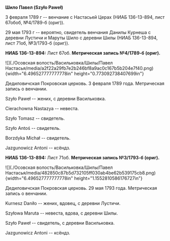 **Шило Павел (Szyło Paweł)**

3 февраля 1789 г -- венчание с Настасьей Церах (НИАБ 136-13-894, лист
67обоб, №4/1789-б (ориг)).

29 мая 1793 г -- вероятно, свидетель венчания Данилы Курнеша с деревни
Лустичи и Маруты Шило с деревни Шилы (НИАБ 136-13-894, лист 71об,
№3/1793-б (ориг)).

**НИАБ 136-13-894:** Лист 67об. **Метрическая запись №4/1789-б (ориг).**

![](./Осовская волость/Васильковка/Шилы/Павел Настасья/media/a2f22a29fb7e2b246bf8a9ac0c167b5b204e7f40.png){width="6.496527777777778in"
height="0.773092738407699in"}

Дедиловичская Покровская церковь. 3 февраля 1789 года. Метрическая
запись о венчании.

Szyło Paweł -- жених, с деревни Васильковка.

Cierachowna Nastazya -- невеста.

Szyło Tomasz -- свидетель.

Szyło Antoś -- свидетель.

Borzdyka Michał -- свидетель.

Jazgunowicz Antoni -- ксёндз.

**НИАБ 136-13-894:** Лист 71об. **Метрическая запись №3/1793-б (ориг).**

![](./Осовская волость/Васильковка/Шилы/Павел Настасья/media/482850c87b5d732105ff030ab4be62b539175cb8.png){width="6.496527777777778in"
height="1.1552810586176727in"}

Дедиловичская Покровская церковь. 29 мая 1793 года. Метрическая запись о
венчании.

Kurnesz Daniło -- жених, вдовец, с деревни Лустичи.

Szyłowa Maruta -- невеста, вдова, с деревни Шилы.

Szyło Paweł -- свидетель, с деревни Васильковка.

Jazgunowicz Antoni -- ксёндз.
